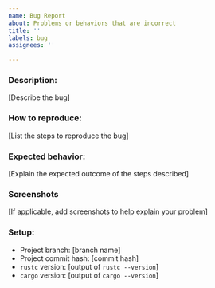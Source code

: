 ```yaml
---
name: Bug Report
about: Problems or behaviors that are incorrect
title: ''
labels: bug
assignees: ''

---
```


### **Description**:

[Describe the bug]

### **How to reproduce**:

[List the steps to reproduce the bug]

### **Expected behavior**:

[Explain the expected outcome of the steps described]

### **Screenshots**

[If applicable, add screenshots to help explain your problem]

### **Setup**:

- Project branch: [branch name]
- Project commit hash: [commit hash]
- `rustc` version: [output of `rustc --version`]
- `cargo` version: [output of `cargo --version`]
